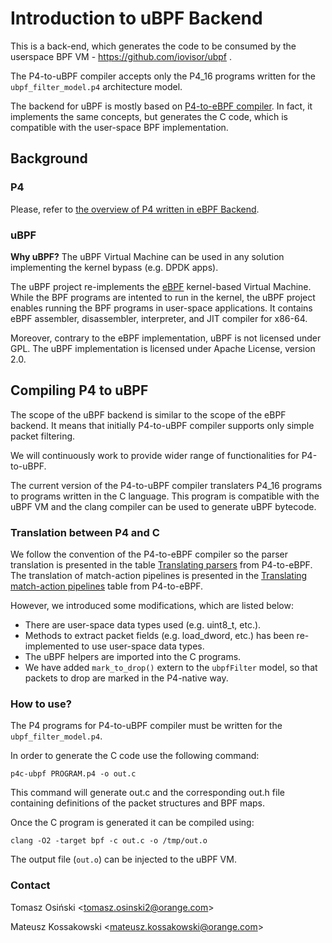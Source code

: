 # Introduction to uBPF Backend

This is a back-end, which generates the code to be consumed by the userspace BPF VM - https://github.com/iovisor/ubpf .

The P4-to-uBPF compiler accepts only the P4_16 programs written for the `ubpf_filter_model.p4` architecture model.

The backend for uBPF is mostly based on [P4-to-eBPF compiler](../ebpf/README.md). In fact, it implements the same concepts, but
generates the C code, which is compatible with the user-space BPF implementation. 

## Background

### P4

Please, refer to [the overview of P4 written in eBPF Backend](../ebpf#p4).

### uBPF

**Why uBPF?** The uBPF Virtual Machine can be used in any solution implementing the kernel bypass (e.g. DPDK apps).

The uBPF project re-implements the [eBPF](../ebpf#ebpf) kernel-based Virtual Machine. While the BPF programs are 
intented to run in the kernel, the uBPF project enables running the BPF programs in user-space applications. It contains 
eBPF assembler, disassembler, interpreter, and JIT compiler for x86-64.

Moreover, contrary to the eBPF implementation, uBPF is not licensed under GPL. The uBPF implementation is licensed under
Apache License, version 2.0. 

## Compiling P4 to uBPF

The scope of the uBPF backend is similar to the scope of the eBPF backend. It means that initially P4-to-uBPF compiler
supports only simple packet filtering. 

We will continuously work to provide wider range of functionalities for P4-to-uBPF.

The current version of the P4-to-uBPF compiler translaters P4_16 programs to programs written in the C language. This
program is compatible with the uBPF VM and the clang compiler can be used to generate uBPF bytecode.

### Translation between P4 and C

We follow the convention of the P4-to-eBPF compiler so the parser translation is presented in the table 
[Translating parsers](../ebpf#translating-parsers) from P4-to-eBPF. The translation of match-action pipelines is presented
in the [Translating match-action pipelines](../ebpf#translating-match-action-pipelines) table from P4-to-eBPF.

However, we introduced some modifications, which are listed below:

* There are user-space data types used (e.g. uint8_t, etc.). 
* Methods to extract packet fields (e.g. load_dword, etc.) has been re-implemented to use user-space data types.
* The uBPF helpers are imported into the C programs.
* We have added `mark_to_drop()` extern to the `ubpfFilter` model, so that packets to drop are marked in the P4-native way.

### How to use?

The P4 programs for P4-to-uBPF compiler must be written for the `ubpf_filter_model.p4`.

In order to generate the C code use the following command:

`p4c-ubpf PROGRAM.p4 -o out.c`

This command will generate out.c and the corresponding out.h file containing definitions of the packet structures and BPF maps.

Once the C program is generated it can be compiled using:

`clang -O2 -target bpf -c out.c -o /tmp/out.o`

The output file (`out.o`) can be injected to the uBPF VM. 

### Contact

Tomasz Osiński &lt;tomasz.osinski2@orange.com&gt;

Mateusz Kossakowski &lt;mateusz.kossakowski@orange.com&gt;





